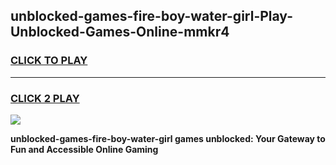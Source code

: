 
## unblocked-games-fire-boy-water-girl-Play-Unblocked-Games-Online-mmkr4
<h3>
<a href="https://premium76.site?title=unblocked-games-fire-boy-water-girl&ref=24A">CLICK TO PLAY</a></h3>
<hr>

<h3>
<a href="https://premium76.site?title=unblocked-games-fire-boy-water-girl&ref=24A">CLICK 2 PLAY</a>
  
</h3>

<a href="https://premium76.site?title=unblocked-games-fire-boy-water-girl&ref=24A"><img src="https://clearcache.store/games.png"></a>


**unblocked-games-fire-boy-water-girl games unblocked: Your Gateway to Fun and Accessible Online Gaming**
